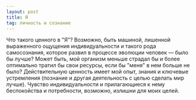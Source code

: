 ```yaml
---
layout: post
title: Я
tag: личность и сознание
---
```


Что такого ценного в "Я"? Возможно, быть машиной, лишенной выраженного ощущения индивидуальности и такого рода самосознания, которое развил в процессе эволюции человек — было бы лучше? Может быть, мой организм меньше страдал бы и более оптимально тратил бы свои ресурсы, если бы "меня" в нем больше не было? Действительную ценность имеет мой опыт, знания и ключевые устремления (познание и другая деятельность с целью сделать мир лучше). Чувство индивидуальности и прилагающиеся к нему беспокойства и потребности, возможно, излишни для моих целей.